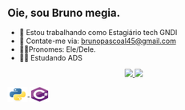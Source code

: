 ## Oie, sou Bruno megia.
- 🏢 Estou trabalhando como Estagiário tech GNDI
- 📧 Contate-me via: brunopascoal45@gmail.com
- 🤵‍♂️Pronomes: Ele/Dele.
- 👨‍🎓 Estudando ADS

<div align="center">
  <a href="https://github.com/rafaballerini">
  <img height="150em" src="https://github-readme-stats.vercel.app/api?username=brunomegia&show_icons=true&theme=prussian&include_all_commits=true&count_private=true"/>
  <img height="150em" src="https://github-readme-stats.vercel.app/api/top-langs/?username=brunomegia&layout=compact&langs_count=7&theme=prussian"/>
</div>
<div style=
     <div style="display: inline_block"><br>
  <img align="center" alt="Rafa-Python" height="30" width="40" src="https://raw.githubusercontent.com/devicons/devicon/master/icons/python/python-original.svg">
  <img align="center" alt="Rafa-Csharp" height="30" width="40" src="https://raw.githubusercontent.com/devicons/devicon/master/icons/csharp/csharp-original.svg">
</div>
